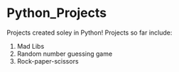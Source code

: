 # Python_Projects
Projects created soley in Python!
Projects so far include: 
1. Mad Libs
2. Random number guessing game
3. Rock-paper-scissors
